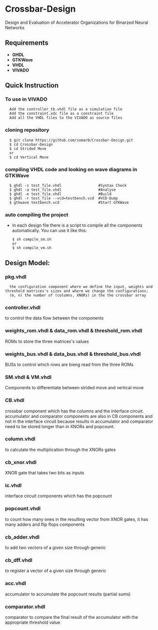 # Crossbar-Design
Design and Evaluation of Accelerator Organizations for Binarzed Neural Networks

## Requirements
* **GHDL**
* **GTKWave**
* **VHDL**
* **VIVADO**

## Quick Instruction

### To use in VIVADO 
      
      Add the controller_tb.vhdl file as a simulation file
      Add the constraint.xdc file as a constraint file
      Add all the VHDL files to the VIVADO as source files 
      
### cloning repository

      $ git clone https://github.com/somar0/Crossbar-Design.git
      $ cd Crossbar-Design
      $ cd Strided Move
      or
      $ cd Vertical Move

### compiling VHDL code and looking on wave diagrams in GTKWave

      $ ghdl -s test_file.vhdl                 #Syntax Check  
      $ ghdl -a test_file.vhdl                 #Analyse  
      $ ghdl -e test_file.vhdl                 #Build   
      $ ghdl -r test_file --vcd=testbench.vcd  #VCD-Dump  
      $ gtkwave testbench.vcd                  #Start GTKWave  

### auto compiling the project

* In each design file there is a script to compile all the components automatically. You can use it like this:

      $ sh compile_sm.sh
      or
      $ sh compile_vm.sh


## Design Model:

### pkg.vhdl

      the configuration component where we define the input, weights and threshold matrices's sizes and where we change the configurations; 
      (m, n) the number of (columns, XNORs) in the the crossbar array

### controller.vhdl
to control the data flow between the components

### weights_rom.vhdl & data_rom.vhdl & threshold_rom.vhdl
ROMs to store the three matrices's values

### weights_bus.vhdl & data_bus.vhdl & threshold_bus.vhdl
BUSs to control which rows are bieng read from the three ROMs

### SM.vhdl & VM.vhdl
Components to differentiate between strided move and vertical move 

### CB.vhdl
crossbar component which has the columns and the interface circuit.
accumulator and comparator components are also in CB components and not in the interface circuit because 
results in accumulator and comparator need to be stored longer than in XNORs and popcount.

### column.vhdl
to calculate the multiplication through the XNORs gates

### cb_xnor.vhdl 
XNOR gate that takes two bits as inputs

### ic.vhdl
interface circuit components which has the popcount

### popcount.vhdl
to count how many ones in the resulting vector from XNOR gates, it has many adders and flip flops components

### cb_adder.vhdl
to add two vectors of a given size through generic

### cb_dff.vhdl
to register a vector of a given size through generic

### acc.vhdl
accumulator to accumulate the popcount results (partial sums)

### comparator.vhdl
comparator to compare the final result of the accumulator with the appropriate threshold value 




